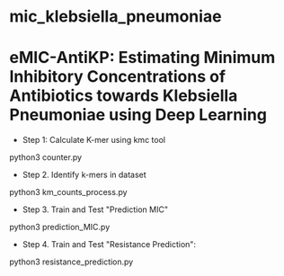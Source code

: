 # mic_klebsiella_pneumoniae
# eMIC-AntiKP: Estimating Minimum Inhibitory Concentrations of Antibiotics towards Klebsiella Pneumoniae using Deep Learning

+ Step 1: Calculate K-mer using kmc tool

python3 counter.py

+ Step 2. Identify k-mers in dataset

python3 km_counts_process.py


+ Step 3. Train and Test "Prediction MIC"

python3 prediction_MIC.py

+ Step 4. Train and Test "Resistance Prediction":

python3 resistance_prediction.py
